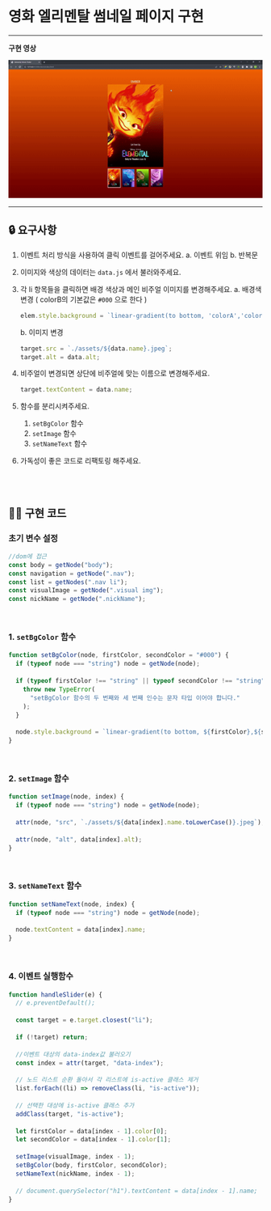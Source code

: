# 영화 엘리멘탈 썸네일 페이지 구현

---
<b>구현 영상</b>

<img src="./client/assets/elemental.gif" alt="엘리멘탈 실행 영상">

---

## 🔒 요구사항

1. 이벤트 처리 방식을 사용하여 클릭 이벤트를 걸어주세요.
   a. 이벤트 위임
   b. 반복문


2. 이미지와 색상의 데이터는 `data.js` 에서 불러와주세요.


3. 각 li 항목들을 클릭하면 배경 색상과 메인 비주얼 이미지를 변경해주세요.
   a. 배경색 변경 ( colorB의 기본값은 `#000` 으로 한다 )

   ```jsx
   elem.style.background = `linear-gradient(to bottom, 'colorA','colorB')`;
   ```

   b. 이미지 변경

   ```jsx
   target.src = `./assets/${data.name}.jpeg`;
   target.alt = data.alt;
   ```

4. 비주얼이 변경되면 상단에 비주얼에 맞는 이름으로 변경해주세요.

   ```jsx
   target.textContent = data.name;
   ```

5. 함수를 분리시켜주세요.
   1. `setBgColor` 함수
   2. `setImage` 함수
   3. `setNameText` 함수
6. 가독성이 좋은 코드로 리팩토링 해주세요.

<br><br>




## 👨‍💻 구현 코드


### 초기 변수 설정

```js
//dom에 접근
const body = getNode("body");
const navigation = getNode(".nav");
const list = getNodes(".nav li");
const visualImage = getNode(".visual img");
const nickName = getNode(".nickName");
```

<br>

### 1. `setBgColor` 함수

```js
function setBgColor(node, firstColor, secondColor = "#000") {
  if (typeof node === "string") node = getNode(node);

  if (typeof firstColor !== "string" || typeof secondColor !== "string") {
    throw new TypeError(
      "setBgColor 함수의 두 번째와 세 번째 인수는 문자 타입 이어야 합니다."
    );
  }

  node.style.background = `linear-gradient(to bottom, ${firstColor},${secondColor})`;
}
```

<br>

### 2. `setImage` 함수

```js
function setImage(node, index) {
  if (typeof node === "string") node = getNode(node);

  attr(node, "src", `./assets/${data[index].name.toLowerCase()}.jpeg`);

  attr(node, "alt", data[index].alt);
}
```

<br>

### 3. `setNameText` 함수

```js
function setNameText(node, index) {
  if (typeof node === "string") node = getNode(node);

  node.textContent = data[index].name;
}
```

<br>

### 4. 이벤트 실행함수

```js
function handleSlider(e) {
  // e.preventDefault();

  const target = e.target.closest("li");

  if (!target) return;

  //이벤트 대상의 data-index값 불러오기
  const index = attr(target, "data-index");

  // 노드 리스트 순환 돌아서 각 리스트에 is-active 클래스 제거
  list.forEach((li) => removeClass(li, "is-active"));

  // 선택한 대상에 is-active 클래스 추가
  addClass(target, "is-active");

  let firstColor = data[index - 1].color[0];
  let secondColor = data[index - 1].color[1];

  setImage(visualImage, index - 1);
  setBgColor(body, firstColor, secondColor);
  setNameText(nickName, index - 1);

  // document.querySelector("h1").textContent = data[index - 1].name;
}
```

<br>




